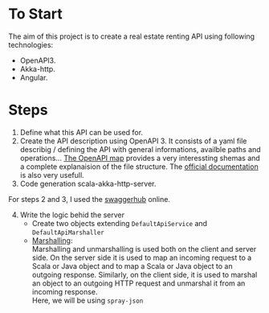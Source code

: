 # To Start

The aim of this project is to create a real estate renting API using following technologies:

- OpenAPI3.
- Akka-http.
- Angular.

# Steps

1. Define what this API can be used for.
2. Create the API description using OpenAPI 3. 
    It consists of a yaml file describig / defining the API with general informations, availble paths and operations... 
    [The OpenAPI map](http://openapi-map.apihandyman.io/?version=3.0) provides a very interessting shemas and a complete explanaision of the file structure.
    The [official documentation](https://swagger.io/docs/specification/about/) is also very usefull.
3. Code generation scala-akka-http-server.

For steps 2 and 3, I used the [swaggerhub](https://app.swaggerhub.com/home) online.

4. Write the logic behid the server
    - Create two objects extending ```DefaultApiService``` and ```DefaultApiMarshaller```
    - [Marshalling](https://squbs.readthedocs.io/en/latest/marshalling/):  
    Marshalling and unmarshalling is used both on the client and server side. On the server side it is used to map an incoming request to a Scala or Java object and to map a Scala or Java object to an outgoing response. Similarly, on the client side, it is used to marshal an object to an outgoing HTTP request and unmarshal it from an incoming response.    
    Here, we will be using ```spray-json```